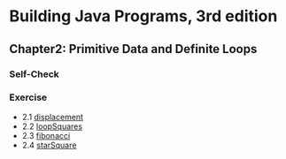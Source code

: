 # Building Java Programs, 3rd edition

## Chapter2: Primitive Data and Definite Loops

### Self-Check

### Exercise
* 2.1  [displacement](displacement.java)
* 2.2  [loopSquares](loopSquares.java)
* 2.3  [fibonacci](fibonacci.java)
* 2.4  [starSquare](starSquare.java)
